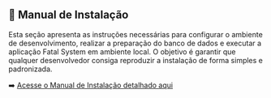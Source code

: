 ## 📖 Manual de Instalação <a id="manual"></a>
Esta seção apresenta as instruções necessárias para configurar o ambiente de desenvolvimento, realizar a preparação do banco de dados e executar a aplicação Fatal System em ambiente local.
O objetivo é garantir que qualquer desenvolvedor consiga reproduzir a instalação de forma simples e padronizada.

➡️ [Acesse o Manual de Instalação detalhado aqui](https://github.com/allyssanmarie/API-2025/blob/main/docsmanual.md)
